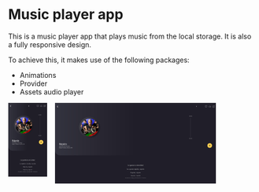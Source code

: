# Music player app

This is a music player app that plays music from the local storage.
It is also a fully responsive design.

To achieve this, it makes use of the following packages:

- Animations
- Provider
- Assets audio player

<div style="display:flex; flex-wrap: wrap; gap:16px">
  <img height="150" src="screenshot1.jpg">
  <img width="65%" src="screenshot2.jpg">
</div>
